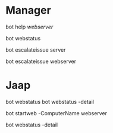# Manager
bot help *webserver*

bot webstatus

bot escalateissue server

bot escalateissue webserver

# Jaap
bot webstatus
bot webstatus -detail

bot startweb -ComputerName webserver

bot webstatus -detail